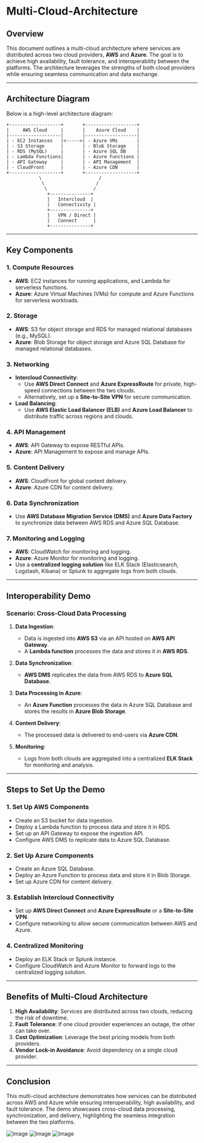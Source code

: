 # Multi-Cloud-Architecture



## Overview
This document outlines a multi-cloud architecture where services are distributed across two cloud providers, **AWS** and **Azure**. The goal is to achieve high availability, fault tolerance, and interoperability between the platforms. The architecture leverages the strengths of both cloud providers while ensuring seamless communication and data exchange.

---

## Architecture Diagram
Below is a high-level architecture diagram:

```
+-------------------+       +-------------------+
|     AWS Cloud     |       |    Azure Cloud    |
|-------------------|       |-------------------|
| - EC2 Instances   |<----->| - Azure VMs       |
| - S3 Storage      |       | - Blob Storage    |
| - RDS (MySQL)     |       | - Azure SQL DB    |
| - Lambda Functions|       | - Azure Functions |
| - API Gateway     |       | - API Management  |
| - CloudFront      |       | - Azure CDN       |
+-------------------+       +-------------------+
            \                     /
             \                   /
              \                 /
               +---------------+
               |   Intercloud  |
               |   Connectivity |
               +---------------+
               |   VPN / Direct |
               |   Connect      |
               +---------------+
```

---

## Key Components

### 1. **Compute Resources**
- **AWS**: EC2 instances for running applications, and Lambda for serverless functions.
- **Azure**: Azure Virtual Machines (VMs) for compute and Azure Functions for serverless workloads.

### 2. **Storage**
- **AWS**: S3 for object storage and RDS for managed relational databases (e.g., MySQL).
- **Azure**: Blob Storage for object storage and Azure SQL Database for managed relational databases.

### 3. **Networking**
- **Intercloud Connectivity**: 
  - Use **AWS Direct Connect** and **Azure ExpressRoute** for private, high-speed connections between the two clouds.
  - Alternatively, set up a **Site-to-Site VPN** for secure communication.
- **Load Balancing**:
  - Use **AWS Elastic Load Balancer (ELB)** and **Azure Load Balancer** to distribute traffic across regions and clouds.

### 4. **API Management**
- **AWS**: API Gateway to expose RESTful APIs.
- **Azure**: API Management to expose and manage APIs.

### 5. **Content Delivery**
- **AWS**: CloudFront for global content delivery.
- **Azure**: Azure CDN for content delivery.

### 6. **Data Synchronization**
- Use **AWS Database Migration Service (DMS)** and **Azure Data Factory** to synchronize data between AWS RDS and Azure SQL Database.

### 7. **Monitoring and Logging**
- **AWS**: CloudWatch for monitoring and logging.
- **Azure**: Azure Monitor for monitoring and logging.
- Use a **centralized logging solution** like ELK Stack (Elasticsearch, Logstash, Kibana) or Splunk to aggregate logs from both clouds.

---

## Interoperability Demo

### Scenario: Cross-Cloud Data Processing
1. **Data Ingestion**:
   - Data is ingested into **AWS S3** via an API hosted on **AWS API Gateway**.
   - A **Lambda function** processes the data and stores it in **AWS RDS**.

2. **Data Synchronization**:
   - **AWS DMS** replicates the data from AWS RDS to **Azure SQL Database**.

3. **Data Processing in Azure**:
   - An **Azure Function** processes the data in Azure SQL Database and stores the results in **Azure Blob Storage**.

4. **Content Delivery**:
   - The processed data is delivered to end-users via **Azure CDN**.

5. **Monitoring**:
   - Logs from both clouds are aggregated into a centralized **ELK Stack** for monitoring and analysis.

---

## Steps to Set Up the Demo

### 1. **Set Up AWS Components**
- Create an S3 bucket for data ingestion.
- Deploy a Lambda function to process data and store it in RDS.
- Set up an API Gateway to expose the ingestion API.
- Configure AWS DMS to replicate data to Azure SQL Database.

### 2. **Set Up Azure Components**
- Create an Azure SQL Database.
- Deploy an Azure Function to process data and store it in Blob Storage.
- Set up Azure CDN for content delivery.

### 3. **Establish Intercloud Connectivity**
- Set up **AWS Direct Connect** and **Azure ExpressRoute** or a **Site-to-Site VPN**.
- Configure networking to allow secure communication between AWS and Azure.

### 4. **Centralized Monitoring**
- Deploy an ELK Stack or Splunk instance.
- Configure CloudWatch and Azure Monitor to forward logs to the centralized logging solution.

---

## Benefits of Multi-Cloud Architecture
1. **High Availability**: Services are distributed across two clouds, reducing the risk of downtime.
2. **Fault Tolerance**: If one cloud provider experiences an outage, the other can take over.
3. **Cost Optimization**: Leverage the best pricing models from both providers.
4. **Vendor Lock-in Avoidance**: Avoid dependency on a single cloud provider.

---

## Conclusion
This multi-cloud architecture demonstrates how services can be distributed across AWS and Azure while ensuring interoperability, high availability, and fault tolerance. The demo showcases cross-cloud data processing, synchronization, and delivery, highlighting the seamless integration between the two platforms.


![Image](https://github.com/user-attachments/assets/e13fc8c1-30c5-4c20-8486-8e4ab79daf76)
![Image](https://github.com/user-attachments/assets/33daff64-f8e4-4e25-8709-f2ba92129cb7)
![Image](https://github.com/user-attachments/assets/395c80b9-cc61-4c08-8449-f11bf20378a2)
